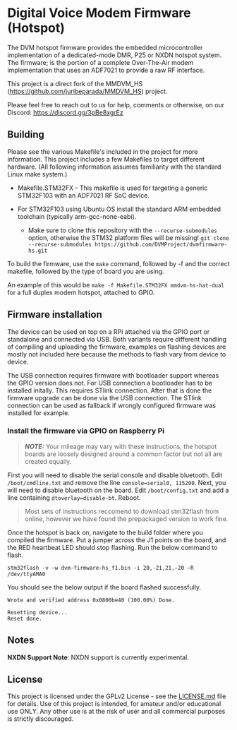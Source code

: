# Digital Voice Modem Firmware (Hotspot)

The DVM hotspot firmware provides the embedded microcontroller implementation of a dedicated-mode DMR, P25 or NXDN hotspot system. The firmware; is the portion of a complete Over-The-Air modem implementation that uses an ADF7021 to provide a raw RF interface.

This project is a direct fork of the MMDVM_HS (https://github.com/juribeparada/MMDVM_HS) project.

Please feel free to reach out to us for help, comments or otherwise, on our Discord: https://discord.gg/3pBe8xgrEz

## Building

Please see the various Makefile's included in the project for more information. This project includes a few Makefiles to target different hardware. (All following information assumes familiarity with the standard Linux make system.)

* Makefile.STM32FX - This makefile is used for targeting a generic STM32F103 with an ADF7021 RF SoC device.

* For STM32F103 using Ubuntu OS install the standard ARM embedded toolchain (typically arm-gcc-none-eabi).
  - Make sure to clone this repository with the ```--recurse-submodules``` option, otherwise the STM32 platform files will be missing! ```git clone --recurse-submodules https://github.com/DVMProject/dvmfirmware-hs.git```

To build the firmware, use the ```make``` command, followed by -f and the correct makefile, followed by the type of board you are using. 

An example of this would be ```make -f Makefile.STM32FX mmdvm-hs-hat-dual``` for a full duplex modem hotspot, attached to GPIO.

## Firmware installation

The device can be used on top on a RPi attached via the GPIO port or standalone and connected via USB. Both variants require different handling of compiling and uploading the firmware, examples on flashing devices are mostly not included here because the methods to flash vary from device to device.

The USB connection requires firmware with bootloader support whereas the GPIO version does not. For USB connection a bootloader has to be installed initally. This requires STlink connection. After that is done the firmware upgrade can be done via the USB connection. The STlink connection can be used as fallback if wrongly configured firmware was installed for example.

### Install the firmware via GPIO on Raspberry Pi

> **_NOTE:_**  Your mileage may vary with these instructions, the hotspot boards are loosely designed around a common factor but not all are created equally.

First you will need to disable the serial console and disable bluetooth. Edit ```/boot/cmdline.txt``` and remove the line ```console=serial0, 115200```.
Next, you will need to disable bluetooth on the board. Edit ```/boot/config.txt``` and add a line containing ```dtoverlay=disable-bt```. Reboot.

> Most sets of instructions reccomend to download stm32flash from online, however we have found the prepackaged version to work fine.

Once the hotspot is back on, navigate to the build folder where you compiled the firmware. Put a jumper across the J1 points on the board, and the RED heartbeat LED should stop flashing. Run the below command to flash.

```stm32flash -v -w dvm-firmware-hs_f1.bin -i 20,-21,21,-20 -R /dev/ttyAMA0```

You should see the below output if the board flashed successfully.
```
Wrote and verified address 0x0800be40 (100.00%) Done.

Resetting device... 
Reset done.
```

## Notes

**NXDN Support Note**: NXDN support is currently experimental.

## License

This project is licensed under the GPLv2 License - see the [LICENSE.md](LICENSE.md) file for details. Use of this project is intended, for amateur and/or educational use ONLY. Any other use is at the risk of user and all commercial purposes is strictly discouraged.

